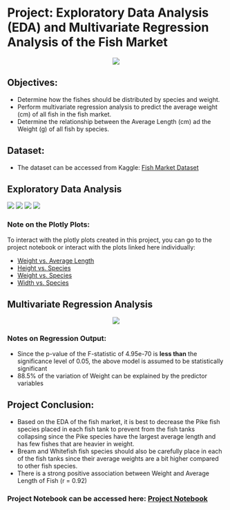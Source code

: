 # Project: Exploratory Data Analysis (EDA) and Multivariate Regression Analysis of the Fish Market

<p align = "center">
<img src = "https://images.saymedia-content.com/.image/t_share/MTc0MjMwNDUxMzIwMjY4NjY4/signs-of-stress-in-tropical-fish.jpg">
</p>

## Objectives:
* Determine how the fishes should be distributed by species and weight.
* Perform multivariate regression analysis to predict the average weight (cm) of all fish in the fish market.
* Determine the relationship between the Average Length (cm) ad the Weight (g) of all fish by species.

## Dataset:
* The dataset can be accessed from Kaggle: [Fish Market Dataset]("https://www.kaggle.com/datasets/aungpyaeap/fish-market")

## Exploratory Data Analysis
<img src = "https://github.com/collinbashore/data-science-and-analytics-portfolio/blob/main/Python%20Programming/EDA%20Fish%20Market%20Project/fish_count.png">
<img src = 'https://github.com/collinbashore/data-science-and-analytics-portfolio/blob/main/Python%20Programming/EDA%20Fish%20Market%20Project/avglength_vs_weight.png'>
<img src = "https://github.com/collinbashore/data-science-and-analytics-portfolio/blob/main/Python%20Programming/EDA%20Fish%20Market%20Project/weight_vs_species.png">
<img src = "https://github.com/collinbashore/data-science-and-analytics-portfolio/blob/main/Python%20Programming/EDA%20Fish%20Market%20Project/fishcorr.png">

### Note on the Plotly Plots:

To interact with the plotly plots created in this project, you can go to the project notebook or interact with the plots
linked here individually:

* [Weight vs. Average Length]("https://github.com/collinbashore/data-science-and-analytics-portfolio/blob/main/Python%20Programming/EDA%20Fish%20Market%20Project/avglength_vs_weight.html")
* [Height vs. Species]("https://github.com/collinbashore/data-science-and-analytics-portfolio/blob/main/Python%20Programming/EDA%20Fish%20Market%20Project/height_vs_species.html")
* [Weight vs. Species]("https://github.com/collinbashore/data-science-and-analytics-portfolio/blob/main/Python%20Programming/EDA%20Fish%20Market%20Project/weight_vs_species.html")
* [Width vs. Species]("https://github.com/collinbashore/data-science-and-analytics-portfolio/blob/main/Python%20Programming/EDA%20Fish%20Market%20Project/width_vs_species.html")


## Multivariate Regression Analysis

<p align = "center">
<img src = "https://github.com/collinbashore/data-science-and-analytics-portfolio/blob/main/Python%20Programming/EDA%20Fish%20Market%20Project/OLS%20Regression%20Output.png">
</p>

### Notes on Regression Output:
* Since the p-value of the F-statistic of 4.95e-70 is **less than** the significance level of 0.05, the above model is assumed to be statistically significant
* 88.5% of the variation of Weight can be explained by the predictor variables

## Project Conclusion:
* Based on the EDA of the fish market, it is best to decrease the Pike fish species placed in each fish tank to prevent from the fish tanks collapsing since the Pike species have the largest average length and has few fishes that are heavier in weight.
* Bream and Whitefish fish species should also be carefully place in each of the fish tanks since their average weights are a bit higher compared to other fish species.
* There is a strong positive association between Weight and Average Length of Fish (r = 0.92)

### Project Notebook can be accessed here: [Project Notebook]("https://github.com/collinbashore/data-science-and-analytics-portfolio/blob/main/Python%20Programming/EDA%20Fish%20Market%20Project/FIshMarketEDA.ipynb")
